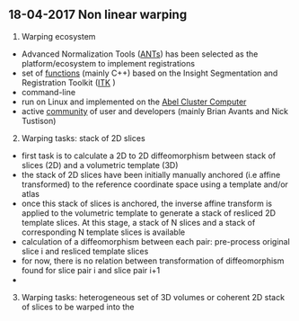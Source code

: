 ## 18-04-2017 Non linear warping

1. Warping ecosystem
  + Advanced Normalization Tools ([ANTs](http://stnava.github.io/ANTs/)) has been selected as the platform/ecosystem to implement registrations
  + set of [functions](https://github.com/stnava/ANTs) (mainly C++) based on the Insight Segmentation and Registration Toolkit ([ITK](https://itk.org/) )
  + command-line
  + run on Linux and implemented on the [Abel Cluster Computer](http://www.uio.no/english/services/it/research/hpc/abel/)
  + active [community](https://sourceforge.net/p/advants/discussion/) of user and developers (mainly Brian Avants and Nick Tustison)
2. Warping tasks: stack of 2D slices
  + first task is to calculate a 2D to 2D diffeomorphism between stack of slices (2D) and a volumetric template (3D)
  + the stack of 2D slices have been initially manually anchored (i.e affine transformed) to the reference coordinate space using a template and/or atlas
  + once this stack of slices is anchored, the inverse affine transform is applied to the volumetric template to generate a stack of resliced 2D template slices. At this stage, a stack of N slices and a stack of corresponding N template slices is available
  + calculation of a diffeomorphism between each pair: pre-process original slice i and resliced template slices
  + for now, there is no relation between transformation of diffeomorphism found for slice pair i and slice pair i+1
  +
3. Warping tasks: heterogeneous set of 3D volumes or coherent 2D stack of slices to be warped into the
